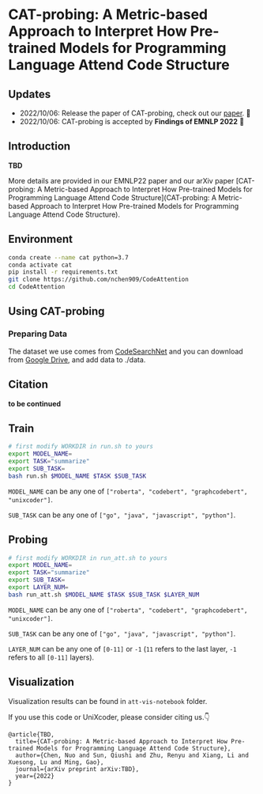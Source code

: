 # CAT-probing: A Metric-based Approach to Interpret How Pre-trained Models for Programming Language Attend Code Structure

## Updates

- 2022/10/06: Release the paper of CAT-probing, check out our [paper](https://arxiv.org/abs/2210.04633). 👏
- 2022/10/06: CAT-probing is accepted by **Findings of EMNLP 2022** 🎉

## Introduction

**TBD**

More details are provided in our EMNLP22 paper and our arXiv paper [CAT-probing: A Metric-based Approach to Interpret How Pre-trained Models for Programming Language Attend Code Structure](CAT-probing: A Metric-based Approach to Interpret How Pre-trained Models for Programming Language Attend Code Structure).

## Environment

```bash
conda create --name cat python=3.7
conda activate cat
pip install -r requirements.txt
git clone https://github.com/nchen909/CodeAttention
cd CodeAttention
```

## Using CAT-probing

### Preparing Data

The dataset we use comes from [CodeSearchNet](https://github.com/microsoft/CodeXGLUE/tree/main/Code-Text/code-to-text) and you can download from [Google Drive](https://drive.google.com/drive/folders/1acPGFpw8uJMCdAj7iXkd-_Vq0LjNkaW3?usp=sharing), and add data to ./data.

## Citation

**to be continued**

## Train

```bash
# first modify WORKDIR in run.sh to yours 
export MODEL_NAME=
export TASK="summarize"
export SUB_TASK=
bash run.sh $MODEL_NAME $TASK $SUB_TASK
```

  `MODEL_NAME` can be any one of `["roberta", "codebert", "graphcodebert", "unixcoder"]`.

  `SUB_TASK` can be any one of `["go", "java", "javascript", "python"]`.

## Probing

```bash
# first modify WORKDIR in run_att.sh to yours 
export MODEL_NAME=
export TASK="summarize"
export SUB_TASK=
export LAYER_NUM=
bash run_att.sh $MODEL_NAME $TASK $SUB_TASK $LAYER_NUM
```

`MODEL_NAME` can be any one of `["roberta", "codebert", "graphcodebert", "unixcoder"]`.

`SUB_TASK` can be any one of `["go", "java", "javascript", "python"]`.

`LAYER_NUM` can be any one of `[0-11]` or `-1` (`11` refers to the last layer,  `-1` refers to all `[0-11]` layers).

## Visualization

Visualization results can be found in `att-vis-notebook` folder.


If you use this code or UniXcoder, please consider citing us.👇

```
@article{TBD,
  title={CAT-probing: A Metric-based Approach to Interpret How Pre-trained Models for Programming Language Attend Code Structure},
  author={Chen, Nuo and Sun, Qiushi and Zhu, Renyu and Xiang, Li and Xuesong, Lu and Ming, Gao},
  journal={arXiv preprint arXiv:TBD},
  year={2022}
}
```

